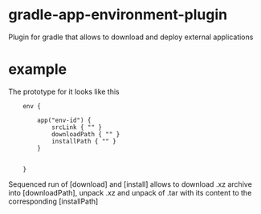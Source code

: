 # gradle-app-environment-plugin
Plugin for gradle that allows to download and deploy external applications

# example
The prototype for it looks like this


        env {

            app("env-id") {
                srcLink { "" }
                downloadPath { "" }
                installPath { "" }
            }


        }


Sequenced run of [download] and [install] allows to download .xz archive into [downloadPath], unpack .xz and unpack of .tar
with its content to the corresponding [installPath]
